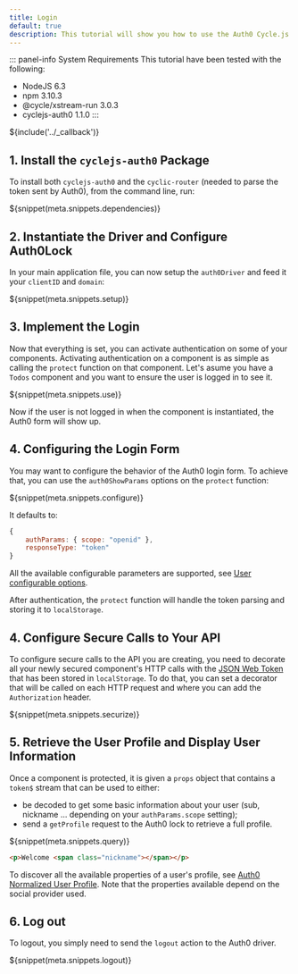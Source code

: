 ```yaml
---
title: Login
default: true
description: This tutorial will show you how to use the Auth0 Cycle.js driver to add authentication and authorization to your web app.
---
```


::: panel-info System Requirements
This tutorial have been tested with the following:

* NodeJS 6.3
* npm 3.10.3
* @cycle/xstream-run 3.0.3
* cyclejs-auth0 1.1.0
:::



${include('../\_callback')}

## 1. Install the `cyclejs-auth0` Package

To install both `cyclejs-auth0` and the `cyclic-router` (needed to parse the token sent by Auth0), from the command line, run:

${snippet(meta.snippets.dependencies)}

## 2. Instantiate the Driver and Configure Auth0Lock

In your main application file, you can now setup the `auth0Driver` and feed it your `clientID` and `domain`:

${snippet(meta.snippets.setup)}

## 3. Implement the Login

Now that everything is set, you can activate authentication on some of your components. Activating authentication on a component is as simple as calling the `protect` function on that component.
Let's asume you have a `Todos` component and you want to ensure the user is logged in to see it.

${snippet(meta.snippets.use)}

Now if the user is not logged in when the component is instantiated, the Auth0 form will show up.

## 4. Configuring the Login Form

You may want to configure the behavior of the Auth0 login form. To achieve that, you can use the `auth0ShowParams` options on the `protect` function:

${snippet(meta.snippets.configure)}

It defaults to:

```js
{
    authParams: { scope: "openid" },
    responseType: "token"
}
```

All the available configurable parameters are supported, see [User configurable options](/libraries/lock/v10/customization).

After authentication, the `protect` function will handle the token parsing and storing it to `localStorage`.

## 4. Configure Secure Calls to Your API

To configure secure calls to the API you are creating, you need to decorate all your newly secured component's HTTP calls with the [JSON Web Token](/jwt) that has been stored in `localStorage`. To do that, you can set a decorator that will be called on each HTTP request and where you can add the `Authorization` header.

${snippet(meta.snippets.securize)}

## 5. Retrieve the User Profile and Display User Information

Once a component is protected, it is given a `props` object that contains a `token$` stream that can be used to either:
- be decoded to get some basic information about your user (sub, nickname ... depending on your `authParams.scope` setting);
- send a `getProfile` request to the Auth0 lock to retrieve a full profile.

${snippet(meta.snippets.query)}

```html
<p>Welcome <span class="nickname"></span></p>
```

To discover all the available properties of a user's profile, see [Auth0 Normalized User Profile](/user-profile). Note that the properties available depend on the social provider used.

## 6. Log out

To logout, you simply need to send the `logout` action to the Auth0 driver.

${snippet(meta.snippets.logout)}
